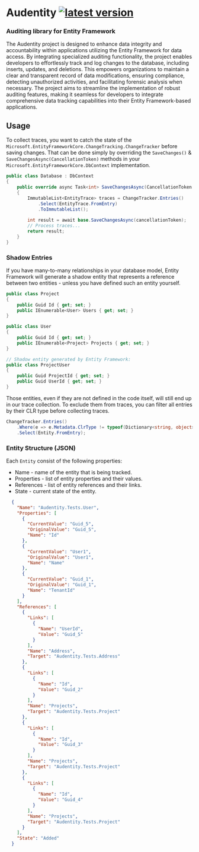 # Audentity [![latest version](https://img.shields.io/nuget/v/Audentity)](https://www.nuget.org/packages/Audentity)

### Auditing library for Entity Framework

The Audentity project is designed to enhance data integrity and accountability within applications utilizing the Entity
Framework
for data access. By integrating specialized auditing functionality, the project enables developers to effortlessly track
and log changes to the database, including inserts, updates, and deletions. This empowers organizations to maintain a
clear and transparent record of data modifications, ensuring compliance, detecting unauthorized activities, and
facilitating
forensic analysis when necessary. The project aims to streamline the implementation of robust auditing features, making
it seamless for developers to integrate comprehensive data tracking capabilities into their Entity Framework-based
applications.

## Usage

To collect traces, you want to catch the state of the `Microsoft.EntityFrameworkCore.ChangeTracking.ChangeTracker`
before saving changes. That can be done simply by overriding the `SaveChanges()` & `SaveChangesAsync(CancellationToken)`
methods in your `Microsoft.EntityFrameworkCore.DbContext` implementation.

```csharp
public class Database : DbContext
{
    public override async Task<int> SaveChangesAsync(CancellationToken cancellationToken = new())
    {
        ImmutableList<EntityTrace> traces = ChangeTracker.Entries()
            .Select(EntityTrace.FromEntry)
            .ToImmutableList();
        
        int result = await base.SaveChangesAsync(cancellationToken);
        // Process traces...
        return result;
    }
}
```

### Shadow Entries

If you have many-to-many relationships in your database model, Entity Framework will generate a shadow entity that
represents a reference between two entities - unless you have defined such an entity yourself.

```csharp
public class Project
{
    public Guid Id { get; set; }
    public IEnumerable<User> Users { get; set; }
}

public class User
{
    public Guid Id { get; set; }
    public IEnumerable<Project> Projects { get; set; }
}

// Shadow entity generated by Entity Framework:
public class ProjectUser
{
    public Guid ProjectId { get; set; }
    public Guid UserId { get; set; }
}
```

Those entities, even if they are not defined in the code itself, will still end up in our trace collection.
To exclude them from traces, you can filter all entries by their CLR type before collecting traces.

```csharp
ChangeTracker.Entries()
    .Where(e => e.Metadata.ClrType != typeof(Dictionary<string, object>))
    .Select(Entity.FromEntry);
```

### Entity Structure (JSON)

Each `Entity` consist of the following properties:

- Name - name of the entity that is being tracked.
- Properties - list of entity properties and their values.
- References - list of entity references and their links.
- State - current state of the entity.

```json
  {
    "Name": "Audentity.Tests.User",
    "Properties": [
      {
        "CurrentValue": "Guid_5",
        "OriginalValue": "Guid_5",
        "Name": "Id"
      },
      {
        "CurrentValue": "User1",
        "OriginalValue": "User1",
        "Name": "Name"
      },
      {
        "CurrentValue": "Guid_1",
        "OriginalValue": "Guid_1",
        "Name": "TenantId"
      }
    ],
    "References": [
      {
        "Links": [
          {
            "Name": "UserId",
            "Value": "Guid_5"
          }
        ],
        "Name": "Address",
        "Target": "Audentity.Tests.Address"
      },
      {
        "Links": [
          {
            "Name": "Id",
            "Value": "Guid_2"
          }
        ],
        "Name": "Projects",
        "Target": "Audentity.Tests.Project"
      },
      {
        "Links": [
          {
            "Name": "Id",
            "Value": "Guid_3"
          }
        ],
        "Name": "Projects",
        "Target": "Audentity.Tests.Project"
      },
      {
        "Links": [
          {
            "Name": "Id",
            "Value": "Guid_4"
          }
        ],
        "Name": "Projects",
        "Target": "Audentity.Tests.Project"
      }
    ],
    "State": "Added"
  }
```